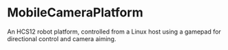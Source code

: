 MobileCameraPlatform
====================

An HCS12 robot platform, controlled from a Linux host using a gamepad for directional control and camera aiming.